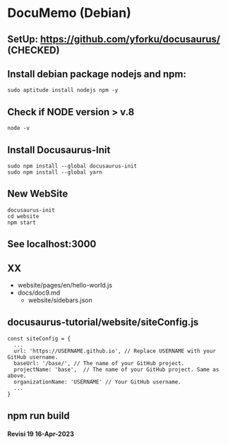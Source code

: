# DocuMemo (Debian)

## SetUp: https://github.com/yforku/docusaurus/ (CHECKED)

## Install debian package nodejs and npm:
```
sudo aptitude install nodejs npm -y

```

## Check if NODE version > v.8
```
node -v

```

## Install Docusaurus-Init
```
sudo npm install --global docusaurus-init
sudo npm install --global yarn

```

## New WebSite
```
docusaurus-init
cd website
npm start

```

## See localhost:3000

## XX

* website/pages/en/hello-world.js
* docs/doc9.md
  * website/sidebars.json

## docusaurus-tutorial/website/siteConfig.js
```
const siteConfig = {
  ...
  url: 'https://USERNAME.github.io', // Replace USERNAME with your GitHub username.
  baseUrl: '/base/', // The name of your GitHub project.
  projectName: 'base',  // The name of your GitHub project. Same as above.
  organizationName: 'USERNAME' // Your GitHub username.
  ...
}

```

## npm run build

#### Revisi 19 16-Apr-2023
